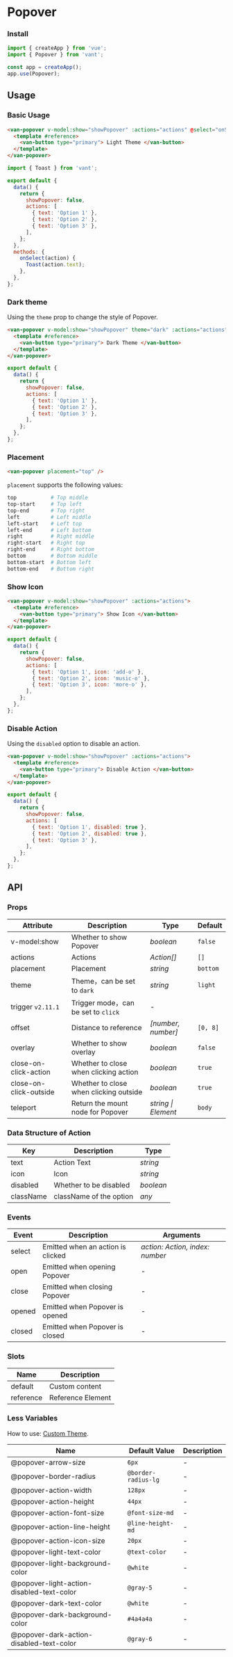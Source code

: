 # Popover

### Install

```js
import { createApp } from 'vue';
import { Popover } from 'vant';

const app = createApp();
app.use(Popover);
```

## Usage

### Basic Usage

```html
<van-popover v-model:show="showPopover" :actions="actions" @select="onSelect">
  <template #reference>
    <van-button type="primary"> Light Theme </van-button>
  </template>
</van-popover>
```

```js
import { Toast } from 'vant';

export default {
  data() {
    return {
      showPopover: false,
      actions: [
        { text: 'Option 1' },
        { text: 'Option 2' },
        { text: 'Option 3' },
      ],
    };
  },
  methods: {
    onSelect(action) {
      Toast(action.text);
    },
  },
};
```

### Dark theme

Using the `theme` prop to change the style of Popover.

```html
<van-popover v-model:show="showPopover" theme="dark" :actions="actions">
  <template #reference>
    <van-button type="primary"> Dark Theme </van-button>
  </template>
</van-popover>
```

```js
export default {
  data() {
    return {
      showPopover: false,
      actions: [
        { text: 'Option 1' },
        { text: 'Option 2' },
        { text: 'Option 3' },
      ],
    };
  },
};
```

### Placement

```html
<van-popover placement="top" />
```

`placement` supports the following values:

```bash
top           # Top middle
top-start     # Top left
top-end       # Top right
left          # Left middle
left-start    # Left top
left-end      # Left bottom
right         # Right middle
right-start   # Right top
right-end     # Right bottom
bottom        # Bottom middle
bottom-start  # Bottom left
bottom-end    # Bottom right
```

### Show Icon

```html
<van-popover v-model:show="showPopover" :actions="actions">
  <template #reference>
    <van-button type="primary"> Show Icon </van-button>
  </template>
</van-popover>
```

```js
export default {
  data() {
    return {
      showPopover: false,
      actions: [
        { text: 'Option 1', icon: 'add-o' },
        { text: 'Option 2', icon: 'music-o' },
        { text: 'Option 3', icon: 'more-o' },
      ],
    };
  },
};
```

### Disable Action

Using the `disabled` option to disable an action.

```html
<van-popover v-model:show="showPopover" :actions="actions">
  <template #reference>
    <van-button type="primary"> Disable Action </van-button>
  </template>
</van-popover>
```

```js
export default {
  data() {
    return {
      showPopover: false,
      actions: [
        { text: 'Option 1', disabled: true },
        { text: 'Option 2', disabled: true },
        { text: 'Option 3' },
      ],
    };
  },
};
```

## API

### Props

| Attribute | Description | Type | Default |
| --- | --- | --- | --- |
| v-model:show | Whether to show Popover | _boolean_ | `false` |
| actions | Actions | _Action[]_ | `[]` |
| placement | Placement | _string_ | `bottom` |
| theme | Theme，can be set to `dark` | _string_ | `light` |
| trigger `v2.11.1` | Trigger mode，can be set to `click` | - |
| offset | Distance to reference | _[number, number]_ | `[0, 8]` |
| overlay | Whether to show overlay | _boolean_ | `false` |
| close-on-click-action | Whether to close when clicking action | _boolean_ | `true` |
| close-on-click-outside | Whether to close when clicking outside | _boolean_ | `true` |
| teleport | Return the mount node for Popover | _string \| Element_ | `body` |

### Data Structure of Action

| Key       | Description             | Type      |
| --------- | ----------------------- | --------- |
| text      | Action Text             | _string_  |
| icon      | Icon                    | _string_  |
| disabled  | Whether to be disabled  | _boolean_ |
| className | className of the option | _any_     |

### Events

| Event  | Description                       | Arguments                       |
| ------ | --------------------------------- | ------------------------------- |
| select | Emitted when an action is clicked | _action: Action, index: number_ |
| open   | Emitted when opening Popover      | -                               |
| close  | Emitted when closing Popover      | -                               |
| opened | Emitted when Popover is opened    | -                               |
| closed | Emitted when Popover is closed    | -                               |

### Slots

| Name      | Description       |
| --------- | ----------------- |
| default   | Custom content    |
| reference | Reference Element |

### Less Variables

How to use: [Custom Theme](#/en-US/theme).

| Name | Default Value | Description |
| --- | --- | --- |
| @popover-arrow-size | `6px` | - |
| @popover-border-radius | `@border-radius-lg` | - |
| @popover-action-width | `128px` | - |
| @popover-action-height | `44px` | - |
| @popover-action-font-size | `@font-size-md` | - |
| @popover-action-line-height | `@line-height-md` | - |
| @popover-action-icon-size | `20px` | - |
| @popover-light-text-color | `@text-color` | - |
| @popover-light-background-color | `@white` | - |
| @popover-light-action-disabled-text-color | `@gray-5` | - |
| @popover-dark-text-color | `@white` | - |
| @popover-dark-background-color | `#4a4a4a` | - |
| @popover-dark-action-disabled-text-color | `@gray-6` | - |
